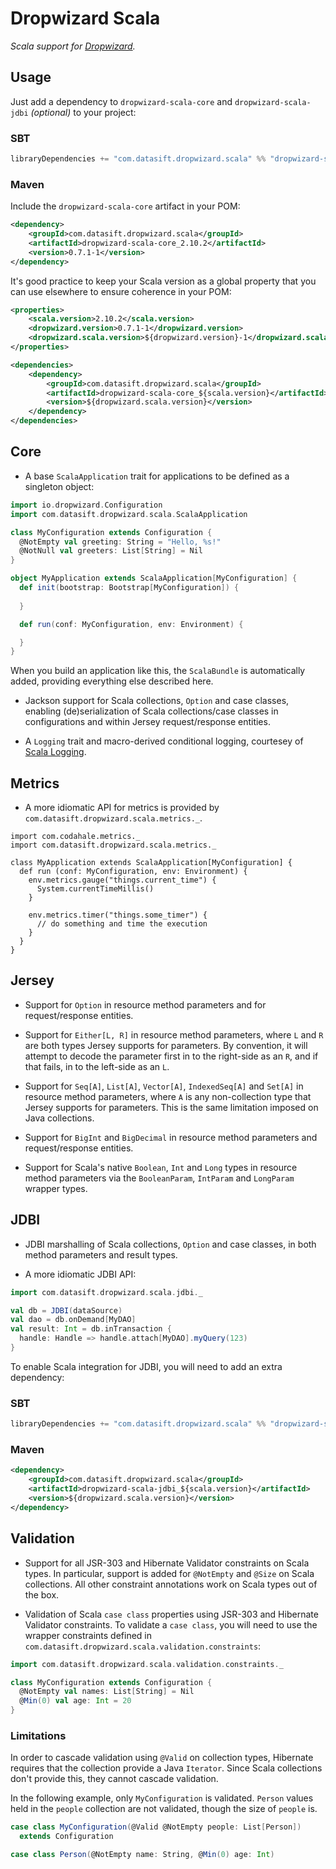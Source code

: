 Dropwizard Scala
================

*Scala support for [Dropwizard](http://dropwizard.io).*

Usage
-----

Just add a dependency to `dropwizard-scala-core` and `dropwizard-scala-jdbi` _(optional)_ to your project:

### SBT

```scala
libraryDependencies += "com.datasift.dropwizard.scala" %% "dropwizard-scala-core" % "0.7.1-1"
```

### Maven

Include the `dropwizard-scala-core` artifact in your POM:

```xml
<dependency>
    <groupId>com.datasift.dropwizard.scala</groupId>
    <artifactId>dropwizard-scala-core_2.10.2</artifactId>
    <version>0.7.1-1</version>
</dependency>
```

It's good practice to keep your Scala version as a global property that you
can use elsewhere to ensure coherence in your POM:

```xml
<properties>
    <scala.version>2.10.2</scala.version>
    <dropwizard.version>0.7.1-1</dropwizard.version>
    <dropwizard.scala.version>${dropwizard.version}-1</dropwizard.scala.version>
</properties>

<dependencies>
    <dependency>
        <groupId>com.datasift.dropwizard.scala</groupId>
        <artifactId>dropwizard-scala-core_${scala.version}</artifactId>
        <version>${dropwizard.scala.version}</version>
    </dependency>
</dependencies>
``` 

Core
----

  * A base `ScalaApplication` trait for applications to be defined as
    a singleton object:

  ```scala
  import io.dropwizard.Configuration
  import com.datasift.dropwizard.scala.ScalaApplication
  
  class MyConfiguration extends Configuration {
    @NotEmpty val greeting: String = "Hello, %s!"
    @NotNull val greeters: List[String] = Nil
  }

  object MyApplication extends ScalaApplication[MyConfiguration] {
    def init(bootstrap: Bootstrap[MyConfiguration]) {
      
    }

    def run(conf: MyConfiguration, env: Environment) {

    }
  }
  ```
  
  When you build an application like this, the `ScalaBundle` is automatically
  added, providing everything else described here.

  * Jackson support for Scala collections, `Option` and case classes, 
    enabling (de)serialization of Scala collections/case classes in 
    configurations and within Jersey request/response entities.

  * A `Logging` trait and macro-derived conditional logging, courtesey of 
    [Scala Logging](https://github.com/typesafehub/scala-logging).

Metrics
-------

  * A more idiomatic API for metrics is provided by `com.datasift.dropwizard.scala.metrics._`.
  
```
import com.codahale.metrics._
import com.datasift.dropwizard.scala.metrics._

class MyApplication extends ScalaApplication[MyConfiguration] {
  def run (conf: MyConfiguration, env: Environment) {
    env.metrics.gauge("things.current_time") {
      System.currentTimeMillis()
    }
    
    env.metrics.timer("things.some_timer") {
      // do something and time the execution
    }
  }
}

```

Jersey
------

  * Support for `Option` in resource method parameters and for request/response
    entities.

  * Support for `Either[L, R]` in resource method parameters, where `L` and `R`
    are both types Jersey supports for parameters. By convention, it will
    attempt to decode the parameter first in to the right-side as an `R`, and if
    that fails, in to the left-side as an `L`.

  * Support for `Seq[A]`, `List[A]`, `Vector[A]`, `IndexedSeq[A]` and `Set[A]`
    in resource method parameters, where `A` is any non-collection type that
    Jersey supports for parameters. This is the same limitation imposed on Java
    collections.

  * Support for `BigInt` and `BigDecimal` in resource method parameters and
    request/response entities.

  * Support for Scala's native `Boolean`, `Int` and `Long` types in resource
    method parameters via the `BooleanParam`, `IntParam` and `LongParam` wrapper
    types.

JDBI
----

  * JDBI marshalling of Scala collections, `Option` and case classes, 
    in both method parameters and result types.

  * A more idiomatic JDBI API:

  ```scala
  import com.datasift.dropwizard.scala.jdbi._
  
  val db = JDBI(dataSource)
  val dao = db.onDemand[MyDAO]
  val result: Int = db.inTransaction {
    handle: Handle => handle.attach[MyDAO].myQuery(123)
  }
  ```

To enable Scala integration for JDBI, you will need to add an extra dependency:

### SBT

```scala
libraryDependencies += "com.datasift.dropwizard.scala" %% "dropwizard-scala-jdbi" % "0.7.1-1"
```

### Maven

```xml
<dependency>
    <groupId>com.datasift.dropwizard.scala</groupId>
    <artifactId>dropwizard-scala-jdbi_${scala.version}</artifactId>
    <version>${dropwizard.scala.version}</version>
</dependency>
```

Validation
----------

  * Support for all JSR-303 and Hibernate Validator constraints on Scala types.
    In particular, support is added for `@NotEmpty` and `@Size` on Scala 
    collections. All other constraint annotations work on Scala types out of 
    the box.

  * Validation of Scala `case class` properties using JSR-303 and Hibernate 
    Validator constraints. To validate a `case class`, you will need to use the
    wrapper constraints defined in `com.datasift.dropwizard.scala.validation.constraints`:
    
  ```scala
  import com.datasift.dropwizard.scala.validation.constraints._
  
  class MyConfiguration extends Configuration {
    @NotEmpty val names: List[String] = Nil
    @Min(0) val age: Int = 20
  }
  ```

### Limitations

In order to cascade validation using `@Valid` on collection types, Hibernate 
requires that the collection provide a Java `Iterator`. Since Scala collections
don't provide this, they cannot cascade validation.

In the following example, only `MyConfiguration` is validated. `Person` values
held in the `people` collection are not validated, though the size of `people` 
is.

```scala
case class MyConfiguration(@Valid @NotEmpty people: List[Person]) 
  extends Configuration

case class Person(@NotEmpty name: String, @Min(0) age: Int)
```

